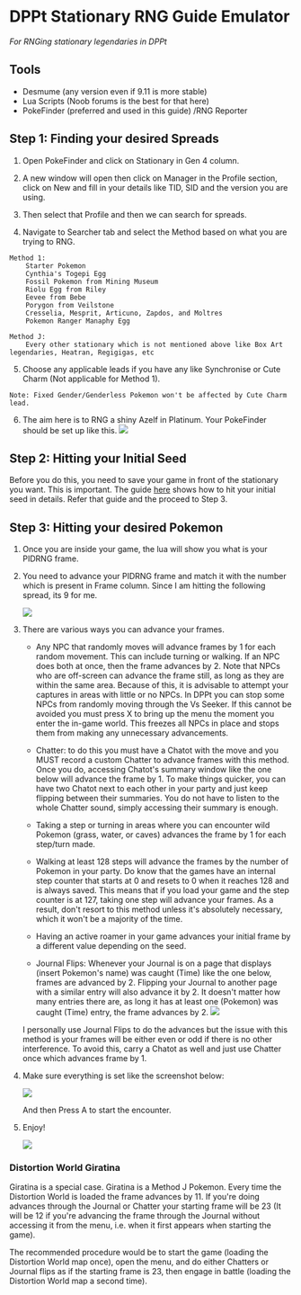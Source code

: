 # DPPt Stationary RNG Guide Emulator

_For RNGing stationary legendaries in DPPt_

## Tools

- Desmume (any version even if 9.11 is more stable)
- Lua Scripts (Noob forums is the best for that here)
- PokeFinder (preferred and used in this guide) /RNG Reporter 

## Step 1: Finding your desired Spreads

1. Open PokeFinder and click on Stationary in Gen 4 column.

2. A new window will open then click on Manager in the Profile section, click on New and fill in your details like TID, SID and the version you are using.

3. Then select that Profile and then we can search for spreads.

4. Navigate to Searcher tab and select the Method based on what you are trying to RNG.
```
Method 1: 
    Starter Pokemon
    Cynthia's Togepi Egg
    Fossil Pokemon from Mining Museum
    Riolu Egg from Riley
    Eevee from Bebe
    Porygon from Veilstone
    Cresselia, Mesprit, Articuno, Zapdos, and Moltres
	Pokemon Ranger Manaphy Egg

Method J:
	Every other stationary which is not mentioned above like Box Art legendaries, Heatran, Regigigas, etc
```

5. Choose any applicable leads if you have any like Synchronise or Cute Charm (Not applicable for Method 1).
```
Note: Fixed Gender/Genderless Pokemon won't be affected by Cute Charm lead.
```

6. The aim here is to RNG a shiny Azelf in Platinum. Your PokeFinder should be set up like this.
	![](https://i.imgur.com/v5V4TUJ.png)

## Step 2: Hitting your Initial Seed

Before you do this, you need to save your game in front of the stationary you want. This is important.
The guide [here](https://github.com/zaksabeast/PokemonRNGGuides/blob/master/guides/hgss/en/Using%20Runasdate%20to%20RNG%20Initial%20Seed.md) shows how to hit your initial seed in details. Refer that guide and the proceed to Step 3.

## Step 3: Hitting your desired Pokemon

1. Once you are inside your game, the lua will show you what is your PIDRNG frame.

2. You need to advance your PIDRNG frame and match it with the number which is present in Frame column. Since I am hitting the following spread, its 9 for me.

	![](https://i.imgur.com/eOHppkM.png)
	
3. There are various ways you can advance your frames. 

	- Any NPC that randomly moves will advance frames by 1 for each random movement. This can include turning or walking. If an NPC does both at once, then the frame advances by 2. Note that NPCs who are off-screen can advance the frame still, as long as they are within the same area. Because of this, it is advisable to attempt your captures in areas with little or no NPCs. In DPPt you can stop some NPCs from randomly moving through the Vs Seeker. If this cannot be avoided you must press X to bring up the menu the moment you enter the in-game world. This freezes all NPCs in place and stops them from making any unnecessary advancements.

	- Chatter: to do this you must have a Chatot with the move and you MUST record a custom Chatter to advance frames with this method. Once you do, accessing Chatot's summary window like the one below will advance the frame by 1. To make things quicker, you can have two Chatot next to each other in your party and just keep flipping between their summaries. You do not have to listen to the whole Chatter sound, simply accessing their summary is enough.

	- Taking a step or turning in areas where you can encounter wild Pokemon (grass, water, or caves) advances the frame by 1 for each step/turn made.

	- Walking at least 128 steps will advance the frames by the number of Pokemon in your party. Do know that the games have an internal step counter that starts at 0 and resets to 0 when it reaches 128 and is always saved. This means that if you load your game and the step counter is at 127, taking one step will advance your frames. As a result, don't resort to this method unless it's absolutely necessary, which it won't be a majority of the time.

	- Having an active roamer in your game advances your initial frame by a different value depending on the seed.

	- Journal Flips: Whenever your Journal is on a page that displays (insert Pokemon's name) was caught (Time) like the one below, frames are advanced by 2. Flipping your Journal to another page with a similar entry will also advance it by 2. It doesn't matter how many entries there are, as long it has at least one (Pokemon) was caught (Time) entry, the frame advances by 2.
		![](https://www.smogon.com/ingame/rng/dpphgss_capture_28.png)

	I personally use Journal Flips to do the advances but the issue with this method is your frames will be either even or odd if there is no other interference. To avoid this, carry a Chatot as well and just use Chatter once which advances frame by 1.
	
4. Make sure everything is set like the screenshot below:

	![](https://i.imgur.com/qihLj76.png)
	
   And then Press A to start the encounter.
	
5. Enjoy!

	![](https://i.imgur.com/84AzXqx.png)

### Distortion World Giratina

Giratina is a special case. Giratina is a Method J Pokemon. Every time the Distortion World is loaded the frame advances by 11. If you're doing advances through the Journal or Chatter your starting frame will be 23 (It will be 12 if you're advancing the frame through the Journal without accessing it from the menu, i.e. when it first appears when starting the game).

The recommended procedure would be to start the game (loading the Distortion World map once), open the menu, and do either Chatters or Journal flips as if the starting frame is 23, then engage in battle (loading the Distortion World map a second time).
